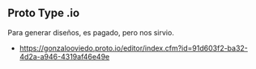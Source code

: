 ## Proto Type .io

Para generar diseños, es pagado, pero nos sirvio.

* https://gonzalooviedo.proto.io/editor/index.cfm?id=91d603f2-ba32-4d2a-a946-4319af46e49e
